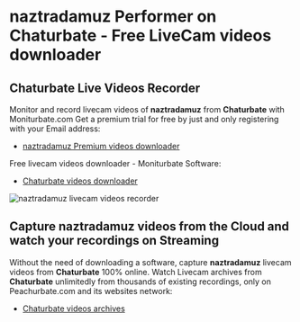 # naztradamuz Performer on Chaturbate - Free LiveCam videos downloader

## Chaturbate Live Videos Recorder

Monitor and record livecam videos of **naztradamuz** from **Chaturbate** with Moniturbate.com
Get a premium trial for free by just and only registering with your Email address:
* [naztradamuz Premium videos downloader](https://moniturbate.com/request-demo-licence-key.html)

Free livecam videos downloader - Moniturbate Software:
* [Chaturbate videos downloader](https://moniturbate.com/moniturbate-download-software.html)

![naztradamuz livecam videos recorder](https://peachurnet.com/templates/moniturbate-software.png)


## Capture naztradamuz videos from the Cloud and watch your recordings on Streaming

Without the need of downloading a software, capture **naztradamuz** livecam videos from **Chaturbate** 100% online.
Watch Livecam archives from **Chaturbate** unlimitedly from thousands of existing recordings, only on Peachurbate.com and its websites network:
* [Chaturbate videos archives](https://peachurnet.com/)